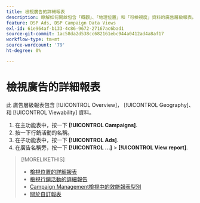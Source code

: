 ```yaml
---
title: 檢視廣告的詳細報表
description: 瞭解如何開啟包含「概觀」、「地理位置」和「可檢視度」資料的廣告層級報表。
feature: DSP Ads, DSP Campaign Data Views
exl-id: 61e964af-b133-4c86-9672-27167ac6bad1
source-git-commit: 1ac58da2d538cc682161ebc944a0412ad4a8af17
workflow-type: tm+mt
source-wordcount: '79'
ht-degree: 0%

---
```


# 檢視廣告的詳細報表

此 <!--legacy --> 廣告層級報表包含 [!UICONTROL Overview]， [!UICONTROL Geography]、和 [!UICONTROL Viewability] 資料。

1. 在主功能表中，按一下 **[!UICONTROL Campaigns]**.
1. 按一下行銷活動的名稱。
1. 在子功能表中，按一下 **[!UICONTROL Ads]**.
1. 在廣告名稱旁，按一下  **[!UICONTROL ...]** > **[!UICONTROL View report]**.

>[!MORELIKETHIS]
>
>* [檢視位置的詳細報表](/help/dsp/campaign-management/placements/placement-view-report.md)
>* [檢視行銷活動的詳細報告](/help/dsp/campaign-management/campaigns/campaign-view-report.md)
>* [Campaign Management檢視中的效能報表型別](/help/dsp/campaign-management/reports/campaign-reports-about.md)
>* [關於自訂報表](/help/dsp/reports/report-about.md)
